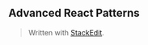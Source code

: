 ## Advanced React Patterns


> Written with [StackEdit](https://stackedit.io/).
<!--stackedit_data:
eyJoaXN0b3J5IjpbLTQyMTMyMDYyXX0=
-->